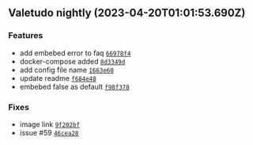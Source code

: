 ## Valetudo nightly (2023-04-20T01:01:53.690Z)

### Features

- add embebed error to faq [`66978f4`](https://github.com/congatudo/Congatudo/commit/66978f4cbf4ed7fba0d8989dd1d819881e3f8904)
- docker-compose added [`8d3349d`](https://github.com/congatudo/Congatudo/commit/8d3349d5c264b149daa117575b10c02066ee5f67)
- add config file name [`1663e60`](https://github.com/congatudo/Congatudo/commit/1663e606600e1af6391f0cbc2c0e28dae4a931eb)
- update readme [`f684e48`](https://github.com/congatudo/Congatudo/commit/f684e4804664fde1c16cd2af2c2b2dfbf6d57b95)
- embebed false as default [`f98f378`](https://github.com/congatudo/Congatudo/commit/f98f37883af0d641b981c4bd0f72aaa16cc7cebb)

### Fixes

- image link [`9f202bf`](https://github.com/congatudo/Congatudo/commit/9f202bfd4899d6af77f460f10c67690213097904)
- issue #59 [`46cea28`](https://github.com/congatudo/Congatudo/commit/46cea28f22356ebfc6a4ddf6cbfb177e95e64efd)
